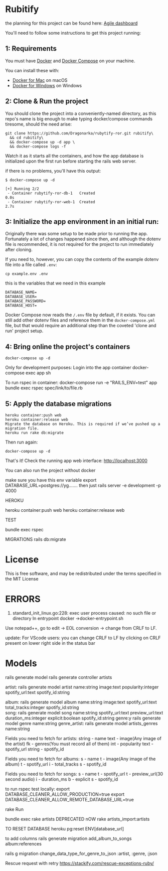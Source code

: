 
# Rubitify

the planning for this project can be found here: [Agile dashboard](https://trello.com/b/sBHnCLEI/rubytify)

You'll need to follow some instructions to get this project running:

## 1: Requirements

You must have [Docker](https://docs.docker.com/) and
[Docker Compose](https://docs.docker.com/compose/) on your machine.

You can install these with:
  * [Docker for Mac](https://docs.docker.com/docker-for-mac/) on macOS
  * [Docker for Windows](https://docs.docker.com/docker-for-windows) on Windows

## 2: Clone & Run the project

You should clone the project into a conveniently-named directory, as this repo's name is big enough
to make typing docker/compose commands tiresome, should the need arise:

```
git clone https://github.com/Dragonarka/rubytify-ror.git rubitify\
  && cd rubitify\
  && docker-compose up -d app \
  && docker-compose logs -f
```

Watch it as it starts all the containers, and how the app database is initialized upon the first run
before starting the rails web server.

if there is no problems, you'll have this output:
```
$ docker-compose up -d

[+] Running 2/2
 - Container rubytify-ror-db-1   Created                                                                   0.0s 
 - Container rubytify-ror-web-1  Created                                                                   2.7s
```
## 3: Initialize the app environment in an initial run:

Originally there was some setup to be made prior to running the app. Fortunately a lot of changes
happened since then, and although the dotenv file is recommended, it is not required for the project
to run immediately after cloning.

If you need to, however, you can copy the contents of the example dotenv file into a file
called `.env`:

```
cp example.env .env
```
this is the variables that we need in this example
```
DATABASE_NAME=
DATABASE_USER=
DATABASE_PASSWORD=
DATABASE_HOST=
```
Docker Compose now reads the `/.env` file by default, if it exists. You can still add other dotenv
files and reference them in the `docker-compose.yml` file, but that would require an additional step
than the coveted 'clone and run' project setup.

## 4: Bring online the project's containers

```
docker-compose up -d
```

Only for development purposes: 
Login into the app container
docker-compose exec app sh

To run rspec in container:
docker-compose run -e "RAILS_ENV=test" app bundle exec rspec spec/link/to/file.rb


## 5: Apply the database migrations
```
heroku container:push web
heroku container:release web
Migrate the database on Heroku. This is required if we’ve pushed up a migration file.
heroku run rake db:migrate
```

Then run again:
```
docker-compose up -d
```

That's it! Check the running app web interface: [http://localhost:3000](http://localhost:3000)

You can also run the project without docker

make sure you have this env variable
export DATABASE_URL=postgres://yg.......
 then just
  rails server -e development -p 4000

HEROKU


heroku container:push web
heroku container:release web

TEST

bundle exec rspec

MIGRATIONS
rails db:migrate

# License

This is free software, and may be redistributed under the terms specified in the MIT License


# ERRORS

1. standard_init_linux.go:228: exec user process caused: no such file or directory
In entrypoint docker ->docker-entrypoint.sh

Use notepad++, go to edit -> EOL conversion -> change from CRLF to LF.

update: For VScode users: you can change CRLF to LF by clicking on CRLF present on lower right side in the status bar

# Models

rails generate model
rails generate controller artists

artist:  rails generate model artist name:string image:text popularity:integer spotify_url:text spotify_id:string

album: rails generate model album name:string image:text spotify_url:text total_tracks:integer spotify_id:string  
song: rails generate model song name:string spotify_url:text preview_url:text duration_ms:integer explicit:boolean spotify_id:string
genre:y rails generate model genre name:string 
genre_artist: rails generate model artists_genres name:string 

Fields you need to fetch for artists:
string - name
text  - image(Any image of the artist)
fk  - genres(You must record all of them)
int  - popularity
text  - spotify_url
string  - spotify_id

Fields you need to fetch for albums:
s  - name
t  - image(Any image of the album)
t - spotify_url
i - total_tracks
s  - spotify_id

Fields you need to fetch for songs:
s  - name
t  - spotify_url
t  - preview_url(30 second audio)
i  - duration_ms
b  - explicit
s  - spotify_id


to run rspec test locally:
export DATABASE_CLEANER_ALLOW_PRODUCTION=true
export DATABASE_CLEANER_ALLOW_REMOTE_DATABASE_URL=true


rake Run

bundle exec rake artists DEPRECATED
nOW 
rake artists_import:artists 



TO RESET DATABASE
heroku pg:reset ENV[database_url]


to add columns
rails generate migration add_album_to_songs album:references

rails g migration change_data_type_for_genre_to_json :artist, :genre, :json


Rescue request with retry https://stackify.com/rescue-exceptions-ruby/

